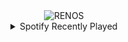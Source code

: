 <div align="center">
<picture>
    <source media="(prefers-color-scheme: dark)" srcset="https://i.ibb.co/kVZRwr20/output-gif.gif">
    <source media="(prefers-color-scheme: light)" srcset="https://i.ibb.co/kVZRwr20/output-gif.gif">
    <img alt="RENOS" src="https://i.ibb.co/kVZRwr20/output-gif.gif">
</picture>
<details>
<summary>Spotify Recently Played</summary>
<img src="https://spotify-recently-played-readme.vercel.app/api?user=31d6d6zerc5ct6kck32na2ozsqf4&unique=1&width=400" alt="Spotify" />
</details>
</div>

<!-- Image deletion URL: https://ibb.co/0p5g6WyZ/ef01ede6960045084bc4646706498b1e -->